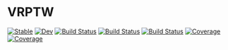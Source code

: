 # VRPTW

[![Stable](https://img.shields.io/badge/docs-stable-blue.svg)](https://payakorn.github.io/VRPTW.jl/stable/)
[![Dev](https://img.shields.io/badge/docs-dev-blue.svg)](https://payakorn.github.io/VRPTW.jl/dev/)
[![Build Status](https://travis-ci.com/payakorn/VRPTW.jl.svg?branch=master)](https://travis-ci.com/payakorn/VRPTW.jl)
[![Build Status](https://ci.appveyor.com/api/projects/status/github/payakorn/VRPTW.jl?svg=true)](https://ci.appveyor.com/project/payakorn/VRPTW-jl)
[![Build Status](https://api.cirrus-ci.com/github/payakorn/VRPTW.jl.svg)](https://cirrus-ci.com/github/payakorn/VRPTW.jl)
[![Coverage](https://codecov.io/gh/payakorn/VRPTW.jl/branch/master/graph/badge.svg)](https://codecov.io/gh/payakorn/VRPTW.jl)
[![Coverage](https://coveralls.io/repos/github/payakorn/VRPTW.jl/badge.svg?branch=master)](https://coveralls.io/github/payakorn/VRPTW.jl?branch=master)
